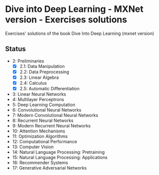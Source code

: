 # Dive into Deep Learning - MXNet version - Exercises solutions

Exercises' solutions of the book Dive Into Deep Learning (mxnet version)

## Status

-   2: Preliminaries
    -   [x] 2.1: Data Manipulation
    -   [x] 2.2: Data Preprocessing
    -   [x] 2.3: Linear Algebra
    -   [x] 2.4: Calculus
    -   [x] 2.5: Automatic Differentiation
            <!-- - [ ] 2.6: Probability -->
-   3: Linear Neural Networks
    <!-- - [ ] 3.1: Linear Regression -->
    <!-- - [ ] 3.2: Linear Regression Implementation from Scratch -->
    <!-- - [ ] 3.3: Concise Implementation of Linear Regression -->
    <!-- - [ ] 3.4: Softmax Regression -->
    <!-- - [ ] 3.5: The Image Classification Dataset -->
    <!-- - [ ] 3.6: Implementation of Softmax Regression from Scratch -->
    <!-- - [ ] 3.7: Concise Implementation of Softmax Regression -->
-   4: Multilayer Perceptrons
    <!-- - [ ] 4.1: Multilayer Perceptrons -->
    <!-- - [ ] 4.2: Implementation of Multilayer Perceptrons from Scratch -->
    <!-- - [ ] 4.3: Concise Implementation of Multilayer Perceptrons -->
    <!-- - [ ] 4.4: Model Selection, Underfitting, and Overfitting -->
    <!-- - [ ] 4.5: Weight Decay -->
    <!-- - [ ] 4.6: Dropout -->
    <!-- - [ ] 4.7: Forward Propagation, Backward Propagation, and Computational Graphs -->
    <!-- - [ ] 4.8: Numerical Stability and Initialization -->
    <!-- - [ ] 4.9: Environment and Distribution Shift -->
    <!-- - [ ] 4.10: Predicting House Prices on Kaggle -->
-   5: Deep Learning Computation
-   6: Convolutional Neural Networks
-   7: Modern Convolutional Neural Networks
-   8: Recurrent Neural Networks
-   9: Modern Recurrent Neural Networks
-   10: Attention Mechanisms
-   11: Optimization Algorithms
-   12: Computational Performance
-   13: Computer Vision
-   14: Natural Language Processing: Pretraining
-   15: Natural Language Processing: Applications
-   16: Recommender Systems
-   17: Generative Adversarial Networks
